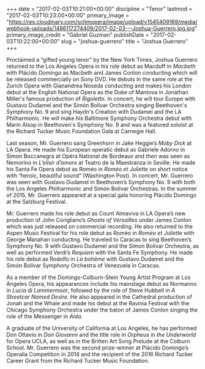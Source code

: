 +++
date = "2017-02-03T10:21:00+00:00"
discipline = "Tenor"
lastmod = "2017-02-03T10:23:00+00:00"
primary_image = "https://res.cloudinary.com/schmopera/image/upload/v1545409169/media/webhook-uploads/1486117274409/2017-02-03---Joshua-Guerrero.jpg.jpg"
primary_image_credit = "Gabriel Guzman"
publishDate = "2017-02-03T10:22:00+00:00"
slug = "joshua-guerrero"
title = "Joshua Guerrero"
+++

Proclaimed a “gifted young tenor” by the New York Times, Joshua Guerrero returned to the Los Angeles Opera in his role debut as Macduff in *Macbeth* with Plácido Domingo as Macbeth and James Conlon conducting which will be released commercially on Sony DVD. He debuts in the same role at the Zurich Opera with Gianandrea Noseda conducting and makes his London debut at the English National Opera as the Duke of Mantova in Jonathan Miller's famous production of *Rigoletto*. In concert, he will tour Europe with Gustavo Dudamel and the Simón Bolivar Orchestra singing Beethoven's Symphony No. 9 and sing Haydn's Creation with Dudamel and the LA Philharmonic. He will make his Baltimore Symphony Orchestra debut with Marin Alsop in Beethoven's Symphony No. 9 and was a featured soloist at the Richard Tucker Music Foundation Gala at Carnegie Hall.

Last season, Mr. Guerrero sang Greenhorn in Jake Heggie’s *Moby Dick* at LA Opera. He made his European operatic debut as Gabriele Adorno in Simon Boccanegra at Opéra National de Bordeaux and then was seen as Nemorino in *L’elisir d’amore* at Teatro de la Maestranza in Seville. He made his Santa Fe Opera debut as Roméo in *Roméo et Juliette* on short notice with “heroic, beautiful sound” (Washington Post). In concert, Mr. Guerrero was seen with Gustavo Dudamel in Beethoven’s Symphony No. 9 with both the Los Angeles Philharmonic and Simón Bolivar Orchestras. In the summer of 2015, Mr. Guerrero appeared at a special gala honoring Plácido Domingo at the Salzburg Festival.

Mr. Guerrero made his role debut as Count Almaviva in LA Opera’s new production of John Corigliano’s *Ghosts of Versailles* under James Conlon which was just released on commercial recording. He also returned to the Aspen Music Festival for his role debut as Roméo in *Roméo et Juliette* with George Manahan conducting. He traveled to Caracas to sing Beethoven’s Symphony No. 9 with Gustavo Dudamel and the Simon Bolivar Orchestra, as well as performed Verdi’s *Requiem* with the Santa Fe Symphony. He made his role debut as Rodolfo in *La bohème* with Gustavo Dudamel and the Simón Bolivar Symphony Orchestra of Venezuela in Caracas.

As a member of the Domingo-Colburn-Stein Young Artist Program at Los Angeles Opera, his appearances include his mainstage debut as Normanno in *Lucia di Lammermoor*, followed by the role of Steve Hubbell in *A Streetcar Named Desire*. He also appeared in the Cathedral production of Jonah and the Whale and made his debut at the Ravinia Festival with the Chicago Symphony Orchestra under the baton of James Conlon singing the role of the Messenger in *Aida*. 

A graduate of the University of California at Los Angeles, he has performed Don Ottavio in *Don Giovanni* and the title role in *Orpheus in the Underworld* for Opera UCLA, as well as in the Britten Art Song Prelude at the Colburn School. Mr. Guerrero was the second prize-winner at Plácido Domingo’s Operalia Competition in 2014 and the recipient of the 2016 Richard Tucker Career Grant from the Richard Tucker Music Foundation.
